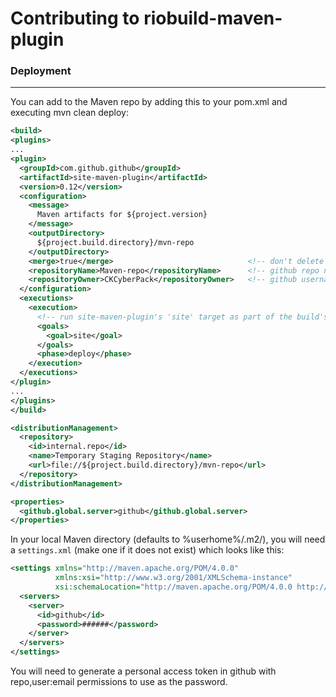 Contributing to riobuild-maven-plugin
=====================================

### Deployment
---
You can add to the Maven repo by adding this to your pom.xml and executing mvn clean deploy:
```xml
<build>
<plugins>
...
<plugin>
  <groupId>com.github.github</groupId>
  <artifactId>site-maven-plugin</artifactId>
  <version>0.12</version>
  <configuration>
    <message>
      Maven artifacts for ${project.version}
    </message>
    <outputDirectory>
      ${project.build.directory}/mvn-repo
    </outputDirectory>
    <merge>true</merge>                              <!-- don't delete old artifacts -->
    <repositoryName>Maven-repo</repositoryName>      <!-- github repo name -->
    <repositoryOwner>CKCyberPack</repositoryOwner>   <!-- github username  -->
  </configuration>
  <executions>
    <execution>
      <!-- run site-maven-plugin's 'site' target as part of the build's normal 'deploy' phase -->
      <goals>
        <goal>site</goal>
      </goals>
      <phase>deploy</phase>
    </execution>
  </executions>
</plugin>
...
</plugins>
</build>

<distributionManagement>
  <repository>
    <id>internal.repo</id>
    <name>Temporary Staging Repository</name>
    <url>file://${project.build.directory}/mvn-repo</url>
  </repository>
</distributionManagement>

<properties>
  <github.global.server>github</github.global.server>
</properties>
```

In your local Maven directory (defaults to %userhome%/.m2/), you will need a `settings.xml` (make one if it does not exist) which looks like this:
```xml
<settings xmlns="http://maven.apache.org/POM/4.0.0"
          xmlns:xsi="http://www.w3.org/2001/XMLSchema-instance"
          xsi:schemaLocation="http://maven.apache.org/POM/4.0.0 http://maven.apache.org/xsd/settings-1.0.0.xsd">
  <servers>
    <server>
      <id>github</id>
      <password>######</password>
    </server>
  </servers>
</settings>
```
You will need to generate a personal access token in github with repo,user:email permissions to use as the password.
